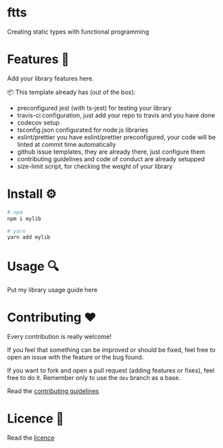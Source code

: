 ftts
====

Creating static types with functional programming

# Features 🎉

Add your library features here.

📦 This template already has (out of the box):

* preconfigured jest (with ts-jest) for testing your library
* travis-ci configuration, just add your repo to travis and you have done
* codecov setup
* tsconfig.json configurated for node.js libraries
* eslint/prettier you have eslint/prettier preconfigured, your code will be linted at commit time automatically
* github issue templates, they are already there, just configure them
* contributing guidelines and code of conduct are already setupped
* size-limit script, for checking the weight of your library

# Install ⚙️

```bash
# npm
npm i mylib

# yarn
yarn add mylib
```

# Usage 🔍

Put my library usage guide here

# Contributing ❤️

Every contribution is really welcome!

If you feel that something can be improved or should be fixed, feel free to open an issue with the feature or the bug found.

If you want to fork and open a pull request (adding features or fixes), feel free to do it. Remember only to use the `dev` branch as a base.

Read the [contributing guidelines](./CONTRIBUTING.md)

# Licence 📃

Read the [licence](./LICENCE)
